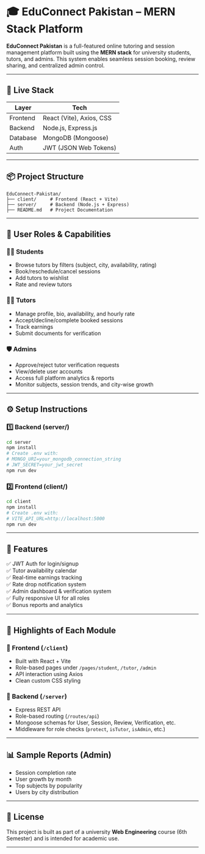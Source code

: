 # 🎓 EduConnect Pakistan – MERN Stack Platform

**EduConnect Pakistan** is a full-featured online tutoring and session management platform built using the **MERN stack** for university students, tutors, and admins. This system enables seamless session booking, review sharing, and centralized admin control.

---

## 🔗 Live Stack

| Layer     | Tech                             |
|-----------|----------------------------------|
| Frontend  | React (Vite), Axios, CSS         |
| Backend   | Node.js, Express.js              |
| Database  | MongoDB (Mongoose)               |
| Auth      | JWT (JSON Web Tokens)            |

---

## 📦 Project Structure

```
EduConnect-Pakistan/
├── client/     # Frontend (React + Vite)
├── server/     # Backend (Node.js + Express)
├── README.md   # Project Documentation
```

---

## 👥 User Roles & Capabilities

### 👨‍🎓 Students
- Browse tutors by filters (subject, city, availability, rating)
- Book/reschedule/cancel sessions
- Add tutors to wishlist
- Rate and review tutors

### 👨‍🏫 Tutors
- Manage profile, bio, availability, and hourly rate
- Accept/decline/complete booked sessions
- Track earnings
- Submit documents for verification

### 🛡️ Admins
- Approve/reject tutor verification requests
- View/delete user accounts
- Access full platform analytics & reports
- Monitor subjects, session trends, and city-wise growth

---

## ⚙️ Setup Instructions

### 1️⃣ Backend (server/)
```bash
cd server
npm install
# Create .env with:
# MONGO_URI=your_mongodb_connection_string
# JWT_SECRET=your_jwt_secret
npm run dev
```

### 2️⃣ Frontend (client/)
```bash
cd client
npm install
# Create .env with:
# VITE_API_URL=http://localhost:5000
npm run dev
```

---

## 🧪 Features

✅ JWT Auth for login/signup  
✅ Tutor availability calendar  
✅ Real-time earnings tracking  
✅ Rate drop notification system  
✅ Admin dashboard & verification system  
✅ Fully responsive UI for all roles  
✅ Bonus reports and analytics

---

## 📁 Highlights of Each Module

### 📂 Frontend (`/client`)
- Built with React + Vite
- Role-based pages under `/pages/student`, `/tutor`, `/admin`
- API interaction using Axios
- Clean custom CSS styling

### 📂 Backend (`/server`)
- Express REST API
- Role-based routing (`/routes/api`)
- Mongoose schemas for User, Session, Review, Verification, etc.
- Middleware for role checks (`protect`, `isTutor`, `isAdmin`, etc.)

---

## 📊 Sample Reports (Admin)

- Session completion rate
- User growth by month
- Top subjects by popularity
- Users by city distribution

---

## 🧾 License

This project is built as part of a university **Web Engineering** course (6th Semester) and is intended for academic use.

---
